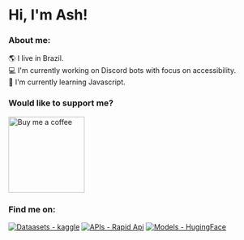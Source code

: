 # Hi, I'm Ash! 
### About me:
🌎 I live in Brazil. <br>
💻 I'm currently working on Discord bots with focus on accessibility. <br>
🧠 I'm currently learning Javascript. <br>

### Would like to support me?
<a href="https://www.buymeacoffee.com/onlyashd"><img src="https://i.imgur.com/H0ziROS.png" alt="Buy me a coffee" width=150></a>

### Find me on:
<p>
<a href="https://www.kaggle.com/ashtrindade/datasets"><img src="https://img.shields.io/badge/Datasets-Kaggle-37bae8" alt="Dataasets - kaggle"></a>
<a href="https://rapidapi.com/user/ashtrindade"><img src="https://img.shields.io/badge/APIs-RapidAPI-1d4371" alt="APIs - Rapid Api"></a>
<a href="https://huggingface.co/ashtrindade"><img src="https://img.shields.io/badge/Models-Hugging%20Face-ffd21e" alt="Models - HugingFace"></a>
</p>


